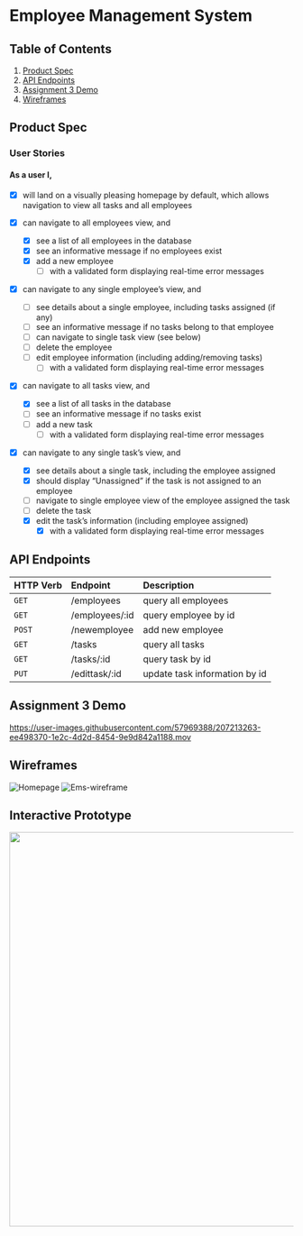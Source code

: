 # Employee Management System

## Table of Contents
1. [Product Spec](#Product-Spec)
2. [API Endpoints](#API-Endpoints)
3. [Assignment 3 Demo](#Assignment-3-Demo)
4. [Wireframes](#Wireframes) 

## Product Spec

### User Stories 
#### As a user I, 
* [x] will land on a visually pleasing homepage by default, which allows navigation to view all tasks and all employees 

* [x] can navigate to all employees view, and 
  * [x] see a list of all employees in the database
  * [x] see an informative message if no employees exist
  * [x] add a new employee
    * [ ] with a validated form displaying real-time error messages

* [x] can navigate to any single employee’s view, and
  * [ ] see details about a single employee, including tasks assigned (if any) 
  * [ ] see an informative message if no tasks belong to that employee
  * [ ] can navigate to single task view (see below)
  * [ ] delete the employee 
  * [ ] edit employee information (including adding/removing tasks)
    * [ ] with a validated form displaying real-time error messages

* [x] can navigate to all tasks view, and
  * [x] see a list of all tasks in the database
  * [ ] see an informative message if no tasks exist
  * [ ] add a new task
    * [ ] with a validated form displaying real-time error messages

* [x] can navigate to any single task’s view, and
  * [x] see details about a single task, including the employee assigned
  * [x] should display “Unassigned” if the task is not assigned to an employee
  * [ ] navigate to single employee view of the employee assigned the task
  * [ ] delete the task 
  * [x] edit the task’s information (including employee assigned)
    * [x] with a validated form displaying real-time error messages 
    
## API Endpoints
 | HTTP Verb | Endpoint | Description |
 | :----------|:----------|:------------ |
 |`GET` |/employees | query all employees |
 |`GET` |/employees/:id | query employee by id |
 |`POST` |/newemployee | add new employee |
 |`GET` |/tasks | query all tasks |
 |`GET` |/tasks/:id | query task by id |
 |`PUT` |/edittask/:id | update task information by id |
     
## Assignment 3 Demo

https://user-images.githubusercontent.com/57969388/207213263-ee498370-1e2c-4d2d-8454-9e9d842a1188.mov

## Wireframes
![Homepage](https://user-images.githubusercontent.com/57969388/205528044-939aa72c-7952-4c1c-a719-f14bedb76b80.png)
![Ems-wireframe](https://user-images.githubusercontent.com/57969388/205528048-6fa6f8e8-5c04-4a60-a95e-5f3e0c805494.png)

## Interactive Prototype

<img src= "https://user-images.githubusercontent.com/57969388/205527118-63abac60-2157-4d2b-834f-52606b7c15ae.gif" width=700>

